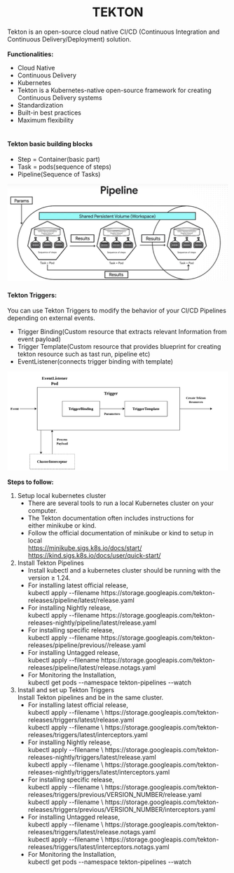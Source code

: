 <center> <h1>TEKTON</h1> </center>
Tekton is an open-source cloud native CI/CD (Continuous Integration and Continuous Delivery/Deployment) solution.
<br><br>
<b>Functionalities:</b>
<ul>
    <li>Cloud Native</li>
    <li>Continuous Delivery</li>
    <li>Kubernetes</li>
    <li>Tekton is a Kubernetes-native open-source framework for creating Continuous Delivery systems</li>
    <li>Standardization</li>
    <li>Built-in best practices</li>
    <li>Maximum flexibility</li><br>
</ul>
<h4>Tekton basic building blocks</h4>
<ul>
<li>Step = Container(basic part)</li>
<li>Task = pods(sequence of steps)</li>
<li>Pipeline(Sequence of Tasks)</li>
</ul>
<center><img src=/images/Pipeline.png></center>

<h4> <b>Tekton Triggers:</b></h4>
You can use Tekton Triggers to modify the behavior of your CI/CD Pipelines depending on external events.
<ul>
<li>Trigger Binding(Custom resource that extracts relevant Information from event payload) </li>

<li>Trigger Template(Custom resource that provides blueprint for creating tekton resource such as tast run, pipeline etc) </li>

<li>EventListener(connects trigger binding with template) </li>
</ul>
<center><img src=/images/Trigger_template.png></center>

<b>Steps to follow:</b>
<ol>
    <li>
        Setup local kubernetes cluster
        <ul type="disc">
            <li>There are several tools to run a local Kubernetes cluster on your computer. </li>
            <li>The Tekton documentation often includes instructions for either minikube or kind.</li>
            <li>Follow the official documentation of minikube or kind to setup in local<br>
            <a href="https://minikube.sigs.k8s.io/docs/start">https://minikube.sigs.k8s.io/docs/start/</a><br>
            <a href="https://kind.sigs.k8s.io/docs/user/quick-start/">https://kind.sigs.k8s.io/docs/user/quick-start/</a>
        </ul>
    </li>
    <li>
        Install Tekton Pipelines
        <ul type="disc">
            <li>Install kubectl and a kubernetes cluster should be running with the version ≥ 1.24. </li>
            <li>For installing latest official release, <br>
            kubectl apply --filename https://storage.googleapis.com/tekton-releases/pipeline/latest/release.yaml</li>
            <li>For installing Nightly release, <br>
            kubectl apply --filename https://storage.googleapis.com/tekton-releases-nightly/pipeline/latest/release.yaml</li>
            <li>For installing specific release, <br>
            kubectl apply --filename https://storage.googleapis.com/tekton-releases/pipeline/previous/<version_number>/release.yaml</li>
            <li>For installing Untagged release, <br>
            kubectl apply --filename https://storage.googleapis.com/tekton-releases/pipeline/latest/release.notags.yaml</li>
            <li>For Monitoring the Installation, <br>
            kubectl get pods --namespace tekton-pipelines --watch</li>
        </ul>
    </li>
    <li>
        Install and set up Tekton Triggers <br>
        Install Tekton pipelines and be in the same cluster.
        <ul type="disc">
            <li>For installing latest official release, <br>
            kubectl apply --filename \
            https://storage.googleapis.com/tekton-releases/triggers/latest/release.yaml <br>
            kubectl apply --filename \
            https://storage.googleapis.com/tekton-releases/triggers/latest/interceptors.yaml</li>
            <li>For installing Nightly release, <br>
            kubectl apply --filename \
            https://storage.googleapis.com/tekton-releases-nightly/triggers/latest/release.yaml <br>
            kubectl apply --filename \
            https://storage.googleapis.com/tekton-releases-nightly/triggers/latest/interceptors.yaml</li>
            <li>For installing specific release, <br>
            kubectl apply --filename \
            https://storage.googleapis.com/tekton-releases/triggers/previous/VERSION_NUMBER/release.yaml <br>
            kubectl apply --filename \
            https://storage.googleapis.com/tekton-releases/triggers/previous/VERSION_NUMBER/interceptors.yaml</li>
            <li>For installing Untagged release, <br>
            kubectl apply --filename \
            https://storage.googleapis.com/tekton-releases/triggers/latest/release.notags.yaml <br>
            kubectl apply --filename \
            https://storage.googleapis.com/tekton-releases/triggers/latest/interceptors.notags.yaml</li>
            <li>For Monitoring the Installation, <br>
            kubectl get pods --namespace tekton-pipelines --watch</li>
        </ul>
    </li>
</ol>